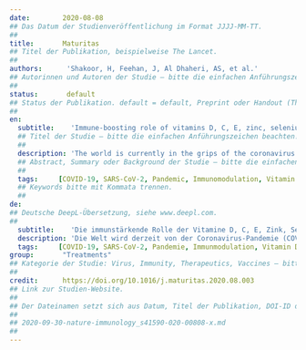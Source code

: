 ```yaml
---
date:        2020-08-08
## Das Datum der Studienveröffentlichung im Format JJJJ-MM-TT.
##
title:       Maturitas 
## Titel der Publikation, beispielweise The Lancet.
##
authors:      'Shakoor, H, Feehan, J, Al Dhaheri, AS, et al.'
## Autorinnen und Autoren der Studie – bitte die einfachen Anführungszeichen beachten!
##
status:       default
## Status der Publikation. default = default, Preprint oder Handout (Thesenpapier)
##
en:
  subtitle:    'Immune-boosting role of vitamins D, C, E, zinc, selenium and omega-3 fatty acids: Could they help against COVID-19?'
  ## Titel der Studie – bitte die einfachen Anführungszeichen beachten!
  ##
  description: 'The world is currently in the grips of the coronavirus disease (COVID-19) pandemic, caused by the SARS-CoV-2 virus, which has mutated to allow human-to-human spread. Infection can cause fever, dry cough, fatigue, severe pneumonia, respiratory distress syndrome and in some instances death. COVID-19 affects the immune system by producing a systemic inflammatory response, or cytokine release syndrome. Patients with COVID-19 have shown a high level of pro-inflammatory cytokines and chemokines. There are currently no effective anti-SARS-CoV-2 viral drugs or vaccines. COVID-19 disproportionately affects the elderly, both directly, and through a number of significant age-related comorbidities. Undoubtedly, nutrition is a key determinant of maintaining good health. Key dietary components such as vitamins C, D, E, zinc, selenium and the omega 3 fatty acids have well-established immunomodulatory effects, with benefits in infectious disease. Some of these nutrients have also been shown to have a potential role in the management of COVID-19. In this paper, evidence surrounding the role of these dietary components in immunity as well as their specific effect in COVID-19 patients are discussed. In addition, how supplementation of these nutrients may be used as therapeutic modalities potentially to decrease the morbidity and mortality rates of patients with COVID-19 is discussed.'
  ## Abstract, Summary oder Background der Studie – bitte die einfachen Anführungszeichen beachten!
  ##
  tags:     [COVID-19, SARS-CoV-2, Pandemic, Immunomodulation, Vitamin D, Vitamin C, Vitamin E, Zinc, Selenium, Omega-3]
  ## Keywords bitte mit Kommata trennen.
  ##
de: 
## Deutsche DeepL-Übersetzung, siehe www.deepl.com.
##
  subtitle:    'Die immunstärkende Rolle der Vitamine D, C, E, Zink, Selen und Omega-3-Fettsäuren: Könnten sie gegen COVID-19 helfen?'
  description: 'Die Welt wird derzeit von der Coronavirus-Pandemie (COVID-19) heimgesucht, die durch das SARS-CoV-2-Virus verursacht wird, das so mutiert ist, dass es von Mensch zu Mensch übertragen werden kann. Die Infektion kann zu Fieber, trockenem Husten, Müdigkeit, schwerer Lungenentzündung, Atemnotsyndrom und in einigen Fällen zum Tod führen. COVID-19 wirkt sich auf das Immunsystem aus, indem es eine systemische Entzündungsreaktion oder ein Zytokinfreisetzungssyndrom hervorruft. Bei Patienten mit COVID-19 wurde ein hoher Spiegel an entzündungsfördernden Zytokinen und Chemokinen festgestellt. Derzeit gibt es keine wirksamen Medikamente oder Impfstoffe gegen das SARS-CoV-2-Virus. Von COVID-19 sind ältere Menschen unverhältnismäßig stark betroffen, sowohl direkt als auch durch eine Reihe von altersbedingten Begleiterkrankungen. Zweifellos ist die Ernährung ein Schlüsselfaktor für die Erhaltung der Gesundheit. Wichtige Nahrungsbestandteile wie die Vitamine C, D, E, Zink, Selen und Omega-3-Fettsäuren haben nachweislich eine immunmodulatorische Wirkung, die sich bei Infektionskrankheiten positiv auswirkt. Für einige dieser Nährstoffe wurde auch eine mögliche Rolle bei der Behandlung von COVID-19 nachgewiesen. In diesem Beitrag werden die Belege für die Rolle dieser Nahrungsbestandteile bei der Immunität sowie ihre spezifische Wirkung bei COVID-19-Patienten erörtert. Darüber hinaus wird erörtert, wie eine Supplementierung dieser Nährstoffe als therapeutische Maßnahme eingesetzt werden kann, um die Morbiditäts- und Mortalitätsrate von Patienten mit COVID-19 zu senken.'
  tags:     [COVID-19, SARS-CoV-2, Pandemie, Immunmodulation, Vitamin D, Vitamin C, Vitamin E, Zink, Selen, Omega-3]
group:       "Treatments"
## Kategorie der Studie: Virus, Immunity, Therapeutics, Vaccines – bitte die Anführungszeichen beachten!
##
credit:      https://doi.org/10.1016/j.maturitas.2020.08.003
## Link zur Studien-Website.
##
## Der Dateinamen setzt sich aus Datum, Titel der Publikation, DOI-ID der Studie (nach dem letzten Slash) und der Dateiendung zusammen. Bitte den Unterstrich vor der DOI-ID beachten!
##
## 2020-09-30-nature-immunology_s41590-020-00808-x.md
##
---
```

<object data="{{ page.link }}" style='height:calc(100vh - 400px); width: 100%' type='application/pdf'></object>